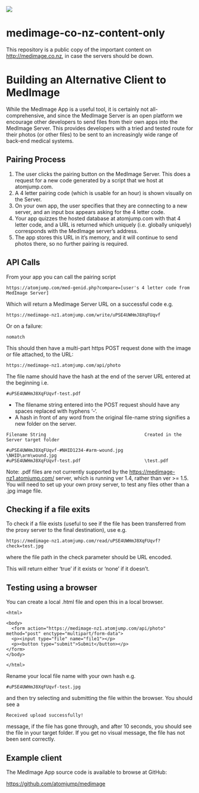 <img src="https://atomjump.com/images/logo80.png">



# medimage-co-nz-content-only
This repository is a public copy of the important content on http://medimage.co.nz,  in case the servers should be down.


# Building an Alternative Client to MedImage

	

While the MedImage App is a useful tool, it is certainly not all-comprehensive, and since the MedImage Server is an open platform we encourage other developers to send files from their own apps into the MedImage Server. This provides developers with a tried and tested route for their photos (or other files) to be sent to an increasingly wide range of back-end medical systems.

 
## Pairing Process

1. The user clicks the pairing button on the MedImage Server. This does a request for a new code generated by a script that we host at atomjump.com.
2. A 4 letter pairing code (which is usable for an hour) is shown visually on the Server.
3. On your own app, the user specifies that they are connecting to a new server, and an input box appears asking for the 4 letter code.
4. Your app quizzes the hosted database at atomjump.com with that 4 letter code, and a URL is returned which uniquely (i.e. globally uniquely) corresponds with the MedImage server’s address.
5. The app stores this URL in it’s memory, and it will continue to send photos there, so no further pairing is required.



## API Calls

From your app you can call the pairing script

```
https://atomjump.com/med-genid.php?compare=[user's 4 letter code from MedImage Server]
```

Which will return a MedImage Server URL on a successful code e.g.

```
https://medimage-nz1.atomjump.com/write/uPSE4UWHmJ8XqFUqvf
```

Or on a failure:

```
nomatch
```

This should then have a multi-part https POST request done with the image or file attached, to the URL:

```
https://medimage-nz1.atomjump.com/api/photo
```

The file name should have the hash at the end of the server URL entered at the beginning i.e.

```
#uPSE4UWHmJ8XqFUqvf-test.pdf
```


* The filename string entered into the POST request should have any spaces replaced with hyphens ‘-‘.
* A hash in front of any word from the original file-name string signifies a new folder on the server.

```
Filename String                 					Created in the Server target folder

#uPSE4UWHmJ8XqFUqvf-#NHID1234-#arm-wound.jpg        \NHID\arm\wound.jpg
#uPSE4UWHmJ8XqFUqvf-test.pdf                    	\test.pdf
```

Note: .pdf files are not currently supported by the https://medimage-nz1.atomjump.com/ server, which is running ver 1.4, rather than ver >= 1.5. You will need to set up your own proxy server, to test any files other than a .jpg image file.


## Checking if a file exits

To check if a file exists (useful to see if the file has been transferred from the proxy server to the final destination), use e.g.

```
https://medimage-nz1.atomjump.com/read/uPSE4UWHmJ8XqFUqvf?check=test.jpg
```

where the file path in the check parameter should be URL encoded.

This will return either ‘true’ if it exists or ‘none’ if it doesn’t.


## Testing using a browser

You can create a local .html file and open this in a local browser.

```
<html>

<body>
  <form action="https://medimage-nz1.atomjump.com/api/photo" method="post" enctype="multipart/form-data">
  <p><input type="file" name="file1"></p>
  <p><button type="submit">Submit</button></p>
</form>
</body>

</html>
```

Rename your local file name with your own hash e.g.

```
#uPSE4UWHmJ8XqFUqvf-test.jpg
```

and then try selecting and submitting the file within the browser. You should see a

```
Received upload successfully!
```

message, if the file has gone through, and after 10 seconds, you should see the file in your target folder. If you get no visual message, the file has not been sent correctly.


## Example client

The MedImage App source code is available to browse at GitHub:

https://github.com/atomjump/medimage
